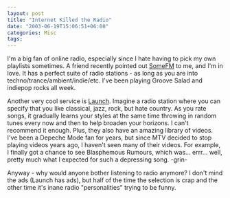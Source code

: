 ```yaml
---
layout: post
title: "Internet Killed the Radio"
date: "2003-06-19T15:06:51+06:00"
categories: Misc 
tags: 
---
```


I'm a big fan of online radio, especially since I hate having to pick my own playlists sometimes. A friend recently pointed out <a href="http://www.somafm.com/">SomeFM</a> to me, and I'm in love. It has a perfect suite of radio stations - as long as you are into techno/trance/ambient/indie/etc. I've been playing Groove Salad and indiepop rocks all week.

Another very cool service is <a href="http://www.launch.com">Launch</a>. Imagine a radio station where you can specify that you like classical, jazz, rock, but hate country. As you rate songs, it gradually learns your styles at the same time throwing in random tunes every now and then to help broaden your horizons. I can't recommend it enough. Plus, they also have an amazing library of videos. I've been a Depeche Mode fan for years, but since MTV decided to stop playing videos years ago, I haven't seen many of their videos. For example, I finally got a chance to see Blasphemous Rumours, which was... errr... well, pretty much what I expected for such a depressing song. -grin-

Anyway - why would anyone bother listening to radio anymore? I don't mind the ads (Launch has ads), but half of the time the selection is crap and the other time it's inane radio "personalities" trying to be funny.